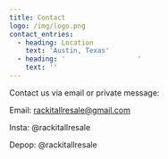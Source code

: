 ```yaml
---
title: Contact
logo: /img/logo.png
contact_entries:
  - heading: Location
    text: 'Austin, Texas'
  - heading: '                  '
    text: ''
---
```

Contact us via email or private message:

Email: rackitallresale@gmail.com

Insta: @rackitallresale

Depop: @rackitallresale
